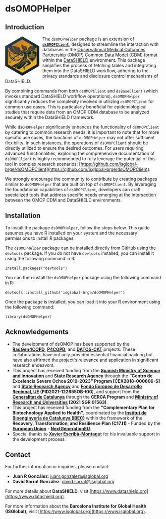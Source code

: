 # dsOMOPHelper

## Introduction

<img src="man/figures/dsomophelper_logo.png" align="left" width="110" style="margin-right: 10px;" />

The `dsOMOPHelper` package is an extension of [**`dsOMOPClient`**](https://github.com/isglobal-brge/dsOMOPClient), designed to streamline the interaction with databases in the [Observational Medical Outcomes Partnership (OMOP) Common Data Model (CDM)](https://www.ohdsi.org/data-standardization/) format within the [DataSHIELD](https://datashield.org/) environment. This package simplifies the process of fetching tables and integrating them into the DataSHIELD workflow, adhering to the privacy standards and disclosure control mechanisms of DataSHIELD.

By combining commands from both `dsOMOPClient` and `dsBaseClient` (which invokes standard DataSHIELD workflow operations), `dsOMOPHelper` significantly reduces the complexity involved in utilizing `dsOMOPClient` for common use cases. This is particularly beneficial for epidemiological studies that require data from an OMOP CDM database to be analyzed securely within the DataSHIELD framework.

While `dsOMOPHelper` significantly enhances the functionality of `dsOMOPClient` by catering to common research needs, it is important to note that for more specific use cases, the functions of `dsOMOPHelper` may not offer sufficient flexibility. In such instances, the operations of `dsOMOPClient` should be directly utilized to ensure the desired outcomes. For users requiring advanced functionalities, exploring the comprehensive documentation of `dsOMOPClient` is highly recommended to fully leverage the potential of this tool in complex research scenarios: [https://github.com/isglobal-brge/dsOMOPClient](https://github.com/isglobal-brge/dsOMOPClient).

We strongly encourage the community to contribute by creating packages similar to `dsOMOPHelper` that are built on top of `dsOMOPClient`. By leveraging the foundational capabilities of `dsOMOPClient`, developers can craft specialized tools that address specific needs emerging at the intersection between the OMOP CDM and DataSHIELD environments.

## Installation

To install the package `dsOMOPHelper`, follow the steps below. This guide assumes you have R installed on your system and the necessary permissions to install R packages.

The `dsOMOPHelper` package can be installed directly from GitHub using the `devtools` package. If you do not have `devtools` installed, you can install it using the following command in R:
```
install.packages("devtools")
```

You can then install the `dsOMOPHelper` package using the following command in R:
```
devtools::install_github('isglobal-brge/dsOMOPHelper')
```

Once the package is installed, you can load it into your R environment using the following command:
```
library(dsOMOPHelper)
```

## Acknowledgements

- The development of dsOMOP has been supported by the **[RadGen4COPD](https://github.com/isglobal-brge/RadGen4COPD)**, **[P4COPD](https://www.clinicbarcelona.org/en/projects-and-clinical-assays/detail/p4copd-prediction-prevention-personalized-and-precision-management-of-copd-in-young-adults)**, and **[DATOS-CAT](https://datos-cat.github.io/LandingPage)** projects. These collaborations have not only provided essential financial backing but have also affirmed the project's relevance and application in significant research endeavors.
- This project has received funding from the **[Spanish Ministry of Science and Innovation](https://www.ciencia.gob.es/en/)** and **[State Research Agency](https://www.aei.gob.es/en)** through the **“Centro de Excelencia Severo Ochoa 2019-2023” Program [CEX2018-000806-S]** and **[State Research Agency](https://www.aei.gob.es/en)** and **[Fondo Europeo de Desarrollo Regional, UE](https://ec.europa.eu/regional_policy/funding/erdf_en) (PID2021-122855OB-I00)**, and support from the **[Generalitat de Catalunya](https://web.gencat.cat/en/inici/index.html)** through the **CERCA Program** and **[Ministry of Research and Universities](https://recercaiuniversitats.gencat.cat/en/inici/) (2021 SGR 01563)**.
- This project has received funding from the **"Complementary Plan for Biotechnology Applied to Health"**, coordinated by the **[Institut de Bioenginyeria de Catalunya (IBEC)](https://ibecbarcelona.eu/)** within the framework of the **Recovery, Transformation, and Resilience Plan (C17.I1)** - Funded by the **[European Union](https://european-union.europa.eu/index_en)** - **[NextGenerationEU](https://next-generation-eu.europa.eu/index_en)**.
- Special thanks to **[Xavier Escribà-Montagut](https://github.com/ESCRI11)** for his invaluable support in the development process.

## Contact

For further information or inquiries, please contact:

- **Juan R González**: juanr.gonzalez@isglobal.org
- **David Sarrat González**: david.sarrat@isglobal.org

For more details about **DataSHIELD**, visit [https://www.datashield.org](https://www.datashield.org).

For more information about the **Barcelona Institute for Global Health (ISGlobal)**, visit [https://www.isglobal.org](https://www.isglobal.org).
